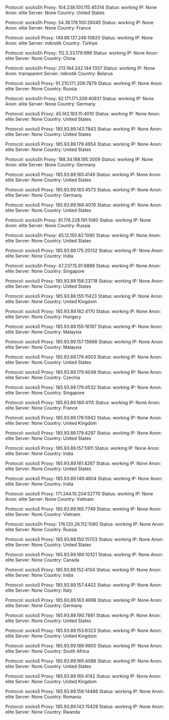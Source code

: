 Protocol: socks5h
Proxy: 104.238.100.115:45314
Status: working
IP: None
Anon: elite
Server: None
Country: United States

Protocol: socks5h
Proxy: 54.36.176.100:26045
Status: working
IP: None
Anon: elite
Server: None
Country: France

Protocol: socks5
Proxy: 149.86.137.246:10820
Status: working
IP: None
Anon: elite
Server: mikrotik
Country: Türkiye

Protocol: socks5h
Proxy: 112.5.33.179:999
Status: working
IP: None
Anon: elite
Server: None
Country: China

Protocol: socks5h
Proxy: 213.184.242.144:1337
Status: working
IP: None
Anon: transparent
Server: mikrotik
Country: Belarus

Protocol: socks5
Proxy: 91.210.171.209:7879
Status: working
IP: None
Anon: elite
Server: None
Country: Russia

Protocol: socks5h
Proxy: 62.171.171.209:40831
Status: working
IP: None
Anon: elite
Server: None
Country: Germany

Protocol: socks5
Proxy: 45.142.193.15:4010
Status: working
IP: None
Anon: elite
Server: None
Country: United States

Protocol: socks5
Proxy: 185.93.89.143:7843
Status: working
IP: None
Anon: elite
Server: None
Country: United States

Protocol: socks5
Proxy: 185.93.89.179:4954
Status: working
IP: None
Anon: elite
Server: None
Country: United States

Protocol: socks5h
Proxy: 188.34.198.195:3009
Status: working
IP: None
Anon: elite
Server: None
Country: Germany

Protocol: socks5
Proxy: 185.93.89.165:4149
Status: working
IP: None
Anon: elite
Server: None
Country: United States

Protocol: socks5
Proxy: 185.93.89.163:4573
Status: working
IP: None
Anon: elite
Server: None
Country: Germany

Protocol: socks5
Proxy: 185.93.89.166:4076
Status: working
IP: None
Anon: elite
Server: None
Country: United States

Protocol: socks5h
Proxy: 81.176.228.191:1080
Status: working
IP: None
Anon: elite
Server: None
Country: Russia

Protocol: socks5h
Proxy: 45.12.150.82:1080
Status: working
IP: None
Anon: elite
Server: None
Country: United States

Protocol: socks5
Proxy: 185.93.89.175:20132
Status: working
IP: None
Anon: elite
Server: None
Country: India

Protocol: socks5h
Proxy: 47.237.15.91:8888
Status: working
IP: None
Anon: elite
Server: None
Country: Singapore

Protocol: socks5
Proxy: 185.93.89.158:23718
Status: working
IP: None
Anon: elite
Server: None
Country: United States

Protocol: socks5
Proxy: 185.93.89.155:11423
Status: working
IP: None
Anon: elite
Server: None
Country: United Kingdom

Protocol: socks5
Proxy: 185.93.89.182:4170
Status: working
IP: None
Anon: elite
Server: None
Country: Hungary

Protocol: socks5
Proxy: 185.93.89.155:16187
Status: working
IP: None
Anon: elite
Server: None
Country: Malaysia

Protocol: socks5
Proxy: 185.93.89.157:15668
Status: working
IP: None
Anon: elite
Server: None
Country: Malaysia

Protocol: socks5
Proxy: 185.93.89.179:4003
Status: working
IP: None
Anon: elite
Server: None
Country: United States

Protocol: socks5
Proxy: 185.93.89.179:4049
Status: working
IP: None
Anon: elite
Server: None
Country: Czechia

Protocol: socks5
Proxy: 185.93.89.179:4532
Status: working
IP: None
Anon: elite
Server: None
Country: Singapore

Protocol: socks5
Proxy: 185.93.89.169:4115
Status: working
IP: None
Anon: elite
Server: None
Country: France

Protocol: socks5
Proxy: 185.93.89.178:5942
Status: working
IP: None
Anon: elite
Server: None
Country: United Kingdom

Protocol: socks5
Proxy: 185.93.89.179:4297
Status: working
IP: None
Anon: elite
Server: None
Country: United States

Protocol: socks5
Proxy: 185.93.89.157:5911
Status: working
IP: None
Anon: elite
Server: None
Country: India

Protocol: socks5
Proxy: 185.93.89.181:4267
Status: working
IP: None
Anon: elite
Server: None
Country: United States

Protocol: socks5
Proxy: 185.93.89.149:4804
Status: working
IP: None
Anon: elite
Server: None
Country: India

Protocol: socks5
Proxy: 171.244.10.204:52770
Status: working
IP: None
Anon: elite
Server: None
Country: Vietnam

Protocol: socks5
Proxy: 185.93.89.165:7749
Status: working
IP: None
Anon: elite
Server: None
Country: Vietnam

Protocol: socks5h
Proxy: 176.120.26.112:1080
Status: working
IP: None
Anon: elite
Server: None
Country: Russia

Protocol: socks5
Proxy: 185.93.89.150:15703
Status: working
IP: None
Anon: elite
Server: None
Country: United States

Protocol: socks5
Proxy: 185.93.89.189:10321
Status: working
IP: None
Anon: elite
Server: None
Country: Canada

Protocol: socks5
Proxy: 185.93.89.152:4104
Status: working
IP: None
Anon: elite
Server: None
Country: India

Protocol: socks5
Proxy: 185.93.89.157:4402
Status: working
IP: None
Anon: elite
Server: None
Country: Italy

Protocol: socks5
Proxy: 185.93.89.163:4898
Status: working
IP: None
Anon: elite
Server: None
Country: Germany

Protocol: socks5
Proxy: 185.93.89.190:7881
Status: working
IP: None
Anon: elite
Server: None
Country: United States

Protocol: socks5
Proxy: 185.93.89.153:6323
Status: working
IP: None
Anon: elite
Server: None
Country: United Kingdom

Protocol: socks5
Proxy: 185.93.89.166:9800
Status: working
IP: None
Anon: elite
Server: None
Country: South Africa

Protocol: socks5
Proxy: 185.93.89.165:4088
Status: working
IP: None
Anon: elite
Server: None
Country: United States

Protocol: socks5
Proxy: 185.93.89.165:4142
Status: working
IP: None
Anon: elite
Server: None
Country: United Kingdom

Protocol: socks5
Proxy: 185.93.89.158:14486
Status: working
IP: None
Anon: elite
Server: None
Country: Romania

Protocol: socks5
Proxy: 185.93.89.143:15429
Status: working
IP: None
Anon: elite
Server: None
Country: Rwanda

